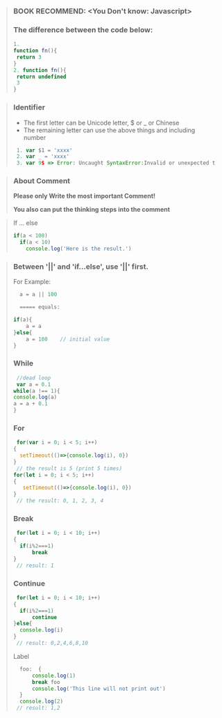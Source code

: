 > ### BOOK RECOMMEND: <You Don't know: Javascript>
> ### The difference between the code below:
> ```javascript
> 1.
> function fn(){
>  return 3
> }
> 2. function fn(){
>  return undefined
>  3
> }
> ```

> ### Identifier
> - The first letter can be Unicode letter, $ or _ or Chinese
> - The remaining letter can use the above things and including number
> ```javascript
>  1. var $1 = 'xxxx'
>  2. var _ = 'xxxx'
>  3. var 9$ => Error: Uncaught SyntaxError:Invalid or unexpected token
> ```

> ### About Comment
> **Please only Write the most important Comment!**
>
> **You also can put the thinking steps into the comment**

> If ... else
>  ```javascript
>  if(a < 100)
>    if(a < 10)
>      console.log('Here is the result.')
>  ```

> ### Between '||' and 'if...else', use '||' first.
>
> For Example:
> ```javascript
>   a = a || 100
>
>   ===== equals:
>
> if(a){
>     a = a
> }else{
>     a = 100    // initial value
> }
> ```
> ### While
> ```javascript
>  //dead loop
>  var a = 0.1
> while(a !== 1){
> console.log(a)
> a = a + 0.1
> }
> ```
> ### For
> ```javascript
>  for(var i = 0; i < 5; i++)
> {
>   setTimeout(()=>{console.log(i), 0})
> }
>  // the result is 5 (print 5 times)
> for(let i = 0; i < 5; i++)
> {
>    setTimeout(()=>{console.log(i), 0})
> }
>  // the result: 0, 1, 2, 3, 4
> ```
> ### Break
> ```javascript
>  for(let i = 0; i < 10; i++)
> {
>   if(i%2===1)
>       break
> }
>  // result: 1
> ```
> ### Continue
> ```javascript
>  for(let i = 0; i < 10; i++)
> {
>   if(i%2===1)
>       continue
> }else{
>   console.log(i)
> }
>  // result: 0,2,4,6,8,10
> ```
> Label
> ```javascript
>   foo:  {
>       console.log(1)
>       break foo
>       console.log('This line will not print out')
>   }
>   console.log(2)
>  // result: 1,2
> ```


